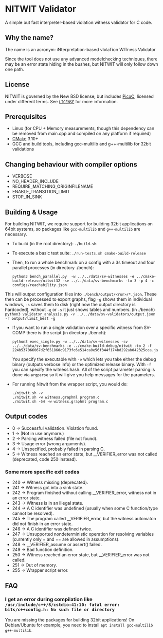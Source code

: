 # NITWIT Validator
A simple but fast interpreter-based violation witness validator for C code.

## Why the name?
The name is an acronym: iNterpretation-based vIolaTion WITness Validator

Since the tool does not use any advanced modelchecking techniques, there may be an error state hiding in the bushes, but NITWIT will only follow down one path.

## License
NITWIT is governed by the New BSD license, but includes [PicoC](https://gitlab.com/zsaleeba/picoc), licensed under different terms. See [`LICENSE`](LICENSE) for more information.

## Prerequisites
 - Linux (for CPU + Memory measurements, though this dependency can be removed from main.cpp and compiled on any platform if required)
 - [CMake](https://cmake.org/) 3.10+
 - GCC and build tools, including gcc-multilib and g++-multilib for 32bit validations

## Changing behaviour with compiler options
 - VERBOSE
 - NO_HEADER_INCLUDE
 - REQUIRE_MATCHING_ORIGINFILENAME
 - ENABLE_TRANSITION_LIMIT
 - STOP_IN_SINK

## Building & Usage
  For building NITWIT, we require support for building 32bit applications on 64bit systems, so packages like `gcc-multilib` and `g++-multilib` are necessary.
 - To build (in the root directory):
    ```./build.sh```
 - To execute a basic test suite:
    ```./run-tests.sh cmake-build-release```
  
 - Then, to run a whole benchmark on a config with a 3s timeout and four parallel processes (in directory ./bench):
	``` 
	python3 bench_parallel.py  -w ../../data/sv-witnesses -e ../cmake-build-release/nitwit32 -sv ../../data/sv-benchmarks -to 3 -p 4 -c configs/reachability.json
	```

  This will output configuration files into `./bench/output/<run>/*.json`. These then can be processed to export graphs, flag `-g` shows them in individual windows, `-s` saves them to disk (right now the output directory is hardcoded), without `-g` or `-s` it just shows tables and numbers. (in ./bench)
	```
	python3 validator_analysis.py -v ../../data/sv-validators/output.json -r output/limit_best -g
	```

 - If you want to run a single validation over a specific witness from SV-COMP there is the script (in directory ./bench):
	```
	python3 exec_single.py -w ../../data/sv-witnesses -sv ../../data/sv-benchmarks -e ../cmake-build-debug/nitwit -to 2 -f 224b537066067d2f651860c9173fc6e514ca0e56f344f174bd292ab042325cca.json  
	```
	You specify the executable with `-e` which lets you take either the debug binary (outputs verbose info) or the optimized release binary. 
	With `-f` you can specify the witness hash.
	All of the script parameter parsing is done via `argparse` so it will give you help messages for the parameters. 

 - For running Nitwit from the wrapper script, you would do:
	``` (in root, position of parameters must be in the order as shown here)
	./nitwit.sh -v
	./nitwit.sh -w witness.graphml program.c
	./nitwit.sh -64 -w witness.graphml program.c
	```

## Output codes
 - 0   -> Successful validation. Violation found.
 - 1   -> (Not in use anymore.)
 - 2   -> Parsing witness failed (file not found).
 - 3   -> Usage error (wrong arguments).
 - 4   -> Unspecified, probably failed in parsing C.
 - 5   -> Witness reached an error state, but __VERIFIER_error was not called (deprecated, code 250 instead).

### Some more specific exit codes
 - 240 -> Witness missing (deprecated).
 - 241 -> Witness got into a sink state.
 - 242 -> Program finished without calling __VERIFIER_error, witness not in an error state.
 - 243 -> Witness is in an illegal state.
 - 244 -> A C identifier was undefined (usually when some C function/type cannot be resolved).
 - 245 -> The program called __VERIFIER_error, but the witness automaton did not finish in an error state.
 - 246 -> A C identifier was defined twice.
 - 247 -> Unsupported nondeterministic operation for resolving variables (currently only = and == are allowed in assumptions).
 - 248 -> __VERIFIER_assume or assert() failed.
 - 249 -> Bad function definition.
 - 250 -> Witness reached an error state, but __VERIFIER_error was not called.
 - 251 -> Out of memory.
 - 255 -> Wrapper script error.

## FAQ

### I get an error during compilation like ```/usr/include/c++/8/cstdio:41:10: fatal error: bits/c++config.h: No such file or directory```
You are missing the packages for building 32bit applications! On Debian/Ubuntu for example, you need to install ```apt install gcc-multilib g++-multilib```.